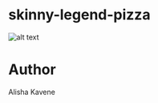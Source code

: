 # skinny-legend-pizza
![alt text](https://cdn.junglecreations.com/wp/junglecms/2019/09/bd813bc6-pink-pizza.jpg)
# Author 
Alisha Kavene
